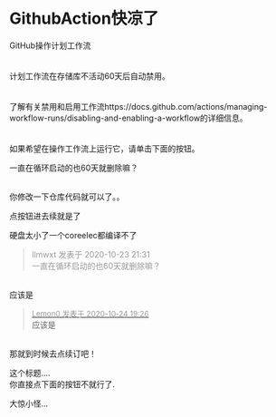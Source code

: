 # GithubAction快凉了


GitHub操作计划工作流<br />
<br />
<br />
计划工作流在存储库不活动60天后自动禁用。<br />
<br />
<br />
了解有关禁用和启用工作流https://docs.github.com/actions/managing-workflow-runs/disabling-and-enabling-a-workflow的详细信息。<br />
<br />
<br />
如果希望在操作工作流上运行它，请单击下面的按钮。

一直在循环启动的也60天就删除嘛？<br />
<br />
<img src="static/image/smiley/default/time.gif" smilieid="15" border="0" alt="" /><img src="static/image/smiley/default/time.gif" smilieid="15" border="0" alt="" /><img src="static/image/smiley/default/time.gif" smilieid="15" border="0" alt="" />

你修改一下仓库代码就可以了。。

点按钮进去续就是了<img src="static/image/smiley/yct/003.gif" smilieid="50" border="0" alt="" />

硬盘太小了一个coreelec都编译不了

<div class="quote"><blockquote><font color="#999999">llmwxt 发表于 2020-10-23 21:31</font><br />
<font color="#999999">一直在循环启动的也60天就删除嘛？</font></blockquote></div><br />
应该是

<div class="quote"><blockquote><font size="2"><a href="https://www.hostloc.com/forum.php?mod=redirect&amp;goto=findpost&amp;pid=9347149&amp;ptid=757780" target="_blank"><font color="#999999">Lemon0 发表于 2020-10-24 19:26</font></a></font><br />
应该是</blockquote></div><br />
那就到时候去点续订吧！

这个标题....<br />
你直接点下面的按钮不就行了.

大惊小怪...
